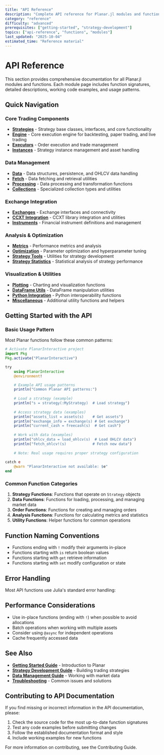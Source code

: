 ```yaml
---
title: "API Reference"
description: "Complete API reference for Planar.jl modules and functions"
category: "reference"
difficulty: "advanced"
prerequisites: ["getting-started", "strategy-development"]
topics: ["api-reference", "functions", "modules"]
last_updated: "2025-10-04"
estimated_time: "Reference material"
---
```


# API Reference

This section provides comprehensive documentation for all Planar.jl modules and functions. Each module page includes function signatures, detailed descriptions, working code examples, and usage patterns.

## Quick Navigation

### Core Trading Components
- **[Strategies](../../API/strategies.md)** - Strategy base classes, interfaces, and core functionality
- **[Engine](../../API/engine.md)** - Core execution engine for backtesting, paper trading, and live trading
- **[Executors](../../API/executors.md)** - Order execution and trade management
- **[Instances](../../API/instances.md)** - Strategy instance management and asset handling

### Data Management
- **[Data](../../data.md)** - Data structures, persistence, and OHLCV data handling
- **[Fetch](../../API/fetch.md)** - Data fetching and retrieval utilities
- **[Processing](../../API/processing.md)** - Data processing and transformation functions
- **[Collections](../../API/collections.md)** - Specialized collection types and utilities

### Exchange Integration
- **[Exchanges](../../exchanges.md)** - Exchange interfaces and connectivity
- **[CCXT Integration](../../API/ccxt.md)** - CCXT library integration and utilities
- **[Instruments](../../API/instruments.md)** - Financial instrument definitions and management

### Analysis & Optimization
- **[Metrics](../../metrics.md)** - Performance metrics and analysis
- **[Optimization](../../optimization.md)** - Parameter optimization and hyperparameter tuning
- **[Strategy Tools](../../API/strategytools.md)** - Utilities for strategy development
- **[Strategy Statistics](../../API/strategystats.md)** - Statistical analysis of strategy performance

### Visualization & Utilities
- **[Plotting](../../plotting.md)** - Charting and visualization functions
- **[DataFrame Utils](../../API/dfutils.md)** - DataFrame manipulation utilities
- **[Python Integration](../../API/python.md)** - Python interoperability functions
- **[Miscellaneous](../../API/misc.md)** - Additional utility functions and helpers

## Getting Started with the API

### Basic Usage Pattern

Most Planar functions follow these common patterns:

```julia
# Activate PlanarInteractive project
import Pkg
Pkg.activate("PlanarInteractive")

try
    using PlanarInteractive
    @environment!

    # Example API usage patterns
    println("Common Planar API patterns:")
    
    # Load a strategy (example)
    println("s = strategy(:MyStrategy)  # Load strategy")
    
    # Access strategy data (examples)
    println("assets_list = assets(s)    # Get assets")
    println("exchange_info = exchange(s) # Get exchange")
    println("current_cash = freecash(s)  # Get cash")
    
    # Work with data (examples)
    println("ohlcv_data = load_ohlcv(s)  # Load OHLCV data")
    println("fetch_ohlcv!(s)            # Fetch new data")
    
    # Note: Real usage requires proper strategy configuration
    
catch e
    @warn "PlanarInteractive not available: $e"
end
```

### Common Function Categories

1. **Strategy Functions**: Functions that operate on `Strategy` objects
2. **Data Functions**: Functions for loading, processing, and managing market data
3. **Order Functions**: Functions for creating and managing orders
4. **Analysis Functions**: Functions for calculating metrics and statistics
5. **Utility Functions**: Helper functions for common operations

## Function Naming Conventions

- Functions ending with `!` modify their arguments in-place
- Functions starting with `is` return boolean values
- Functions starting with `get` retrieve information
- Functions starting with `set` modify configuration or state

## Error Handling

Most API functions use Julia's standard error handling:


## Performance Considerations

- Use in-place functions (ending with `!`) when possible to avoid allocations
- Batch operations when working with multiple assets
- Consider using `@async` for independent operations
- Cache frequently accessed data

## See Also

- **[Getting Started Guide](../../getting-started/index.md)** - Introduction to Planar
- **[Strategy Development Guide](../../guides/strategy-development.md)** - Building trading strategies
- **[Data Management Guide](../../guides/data-management.md)** - Working with market data
- **[Troubleshooting](../../troubleshooting/index.md)** - Common issues and solutions

## Contributing to API Documentation

If you find missing or incorrect information in the API documentation, please:

1. Check the source code for the most up-to-date function signatures
2. Test any code examples before submitting changes
3. Follow the established documentation format and style
4. Include working examples for new functions

For more information on contributing, see the Contributing Guide.
